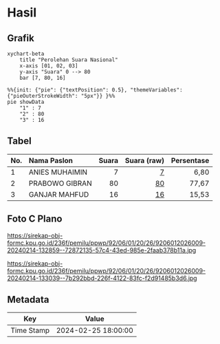 # Hasil

## Grafik

```mermaid
xychart-beta
    title "Perolehan Suara Nasional"
    x-axis [01, 02, 03]
    y-axis "Suara" 0 --> 80
    bar [7, 80, 16]
```

```mermaid
%%{init: {"pie": {"textPosition": 0.5}, "themeVariables": {"pieOuterStrokeWidth": "5px"}} }%%
pie showData
    "1" : 7
    "2" : 80
    "3" : 16
```

## Tabel

| No. | Nama Paslon    | Suara | Suara (raw) | Persentase |
|:--- |:-------------- | -----:| -----------:| ----------:|
| 1   | ANIES MUHAIMIN | 7     | [7][p-1]    | 6,80       |
| 2   | PRABOWO GIBRAN | 80    | [80][p-2]   | 77,67      |
| 3   | GANJAR MAHFUD  | 16    | [16][p-3]   | 15,53      |


[p-1]: https://github.com/gigit-pemilu/pemilu-2024/blob/main/pilpres/hitung-suara/sub/92-papua-barat/sub/06-teluk-bintuni/sub/01-bintuni/sub/2026-wesiri/sub/009-tps/sub/paslon-1.txt
[p-2]: https://github.com/gigit-pemilu/pemilu-2024/blob/main/pilpres/hitung-suara/sub/92-papua-barat/sub/06-teluk-bintuni/sub/01-bintuni/sub/2026-wesiri/sub/009-tps/sub/paslon-2.txt
[p-3]: https://github.com/gigit-pemilu/pemilu-2024/blob/main/pilpres/hitung-suara/sub/92-papua-barat/sub/06-teluk-bintuni/sub/01-bintuni/sub/2026-wesiri/sub/009-tps/sub/paslon-3.txt

## Foto C Plano

https://sirekap-obj-formc.kpu.go.id/236f/pemilu/ppwp/92/06/01/20/26/9206012026009-20240214-132859--72872135-57c4-43ed-985e-2faab378b11a.jpg

https://sirekap-obj-formc.kpu.go.id/236f/pemilu/ppwp/92/06/01/20/26/9206012026009-20240214-133039--7b292bbd-226f-4122-83fc-f2d91485b3d6.jpg


## Metadata

| Key        | Value               |
| ---------- | ------------------- |
| Time Stamp | 2024-02-25 18:00:00 |



